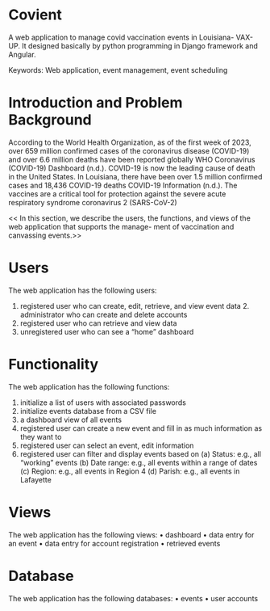 # Covient
A web application to manage covid vaccination events in Louisiana- VAX-UP.
It designed basically by python programming in Django framework and Angular.

Keywords: Web application, event management, event scheduling

# Introduction and Problem Background
According to the World Health Organization, as of the first week of 2023, over 659 million confirmed cases of the coronavirus disease (COVID-19) and over 6.6 million deaths have been reported globally WHO Coronavirus (COVID-19) Dashboard (n.d.). COVID-19 is now the leading cause of death in the United States. In Louisiana, there have been over 1.5 million confirmed cases and 18,436 COVID-19 deaths COVID-19 Information (n.d.).
The vaccines are a critical tool for protection against the severe acute respiratory syndrome coronavirus 2 (SARS-CoV-2)

  << In this section, we describe the users, the functions, and views of the web application that supports the manage- ment of vaccination and canvassing events.>>
# Users
The web application has the following users:
1. registered user who can create, edit, retrieve, and view event data 2. administrator who can create and delete accounts
3. registered user who can retrieve and view data
4. unregistered user who can see a “home” dashboard
# Functionality
The web application has the following functions:
1. initialize a list of users with associated passwords
2. initialize events database from a CSV file
3. a dashboard view of all events
4. registered user can create a new event and fill in as much information as they want to 
5. registered user can select an event, edit information
6. registered user can filter and display events based on
(a) Status: e.g., all “working” events
(b) Date range: e.g., all events within a range of dates
(c) Region: e.g., all events in Region 4 (d) Parish: e.g., all events in Lafayette

# Views
The web application has the following views: 
• dashboard
• data entry for an event
• data entry for account registration 
• retrieved events
# Database
The web application has the following databases: 
• events
• user accounts


